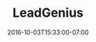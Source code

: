 ---
title: "LeadGenius"
description: "When LeadGenius needed to update their marketing site, they turned to us to create a static website, landing pages and email template. This is a static website that uses an API for dynamic job postings. The website was designed by LeadGenius's in-house design team.  "
date: "2016-10-03T15:33:00-07:00"
website: "https://www.leadgenius.com/"
featured: false
gallery: 
  - 
    url: "/assets/images/leadgenius-cover.jpg"
    caption: " "
  - 
    url: "/assets/images/leadgenius-1.jpg"
    caption: " "
  - 
    url: "/assets/images/leadgenius-5.jpg"
    caption: " "
  - 
    url: "/assets/images/leadgenius-2.jpg"
    caption: " "
  - 
    url: "/assets/images/leadgenius-3.jpg"
    caption: "Custom HubSpot landing pages"
  - 
    url: "/assets/images/leadgenius-4.jpg"
    caption: "Custom HubSpot email templates"
tags: "development,static,startup"
---